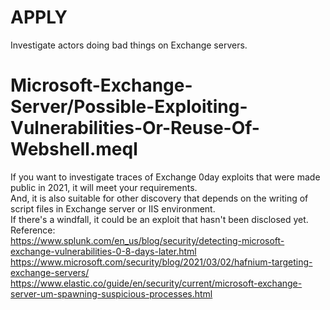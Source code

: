 # APPLY
Investigate actors doing bad things on Exchange servers.

# Microsoft-Exchange-Server/Possible-Exploiting-Vulnerabilities-Or-Reuse-Of-Webshell.meql
If you want to investigate traces of Exchange 0day exploits that were made public in 2021, it will meet your requirements. \
And, it is also suitable for other discovery that depends on the writing of script files in Exchange server or IIS environment. \
If there's a windfall, it could be an exploit that hasn't been disclosed yet. \
Reference: \
https://www.splunk.com/en_us/blog/security/detecting-microsoft-exchange-vulnerabilities-0-8-days-later.html \
https://www.microsoft.com/security/blog/2021/03/02/hafnium-targeting-exchange-servers/ \
https://www.elastic.co/guide/en/security/current/microsoft-exchange-server-um-spawning-suspicious-processes.html
